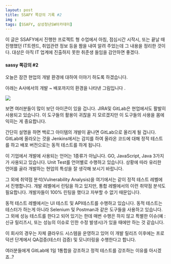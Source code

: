 ```yaml
---
layout: post
title: SSAFY 쪽강의 기록 #2
img :
tags: [SSAFY, 삼성청년SW아카데미] 
---
```


이 글은 SSAFY에서 진행한 프로젝트 형 수업에서 아침, 점심시간 시작시, 또는 끝날 때 진행했던 IT트렌드, 취업관련 정보 등을 짬을 내여 알려 주었는데 그 내용을 정리한 것이다. 대상은 아직 IT 업계에 진출하지 못한 취준생 들임을 감안하면 좋겠다. 



#### sassy 쪽강의 #2



오늘은 잠깐 현업의 개발 환경에 대하여 이야기 하도록 하겠습니다. 



아래는 A사에서의 개발 ~ 배포까지의 환경을 나타낸 그림입니다 .

![](https://t1.daumcdn.net/brunch/service/user/J8k/image/3QTBFzA3feLX2ne6Rtn4uD-bUA0.png)



보면 여러분들이 많이 보던 아이콘이 있을 겁니다. JIRA및 GitLab은 현업에서도 활발히 사용되고 있습니다. 이 도구들의 활용이 귀찮을 지 모르겠지만 이 도구들의 사용을 몸에 익히는 게 중요합니다.



간단히 설명을 하면 백로그 아이템의 개발이 끝나면 GitLab으로 올리게 될 겁니다. GitLab에 올라오는 것을 Jenkins에서는 감지를 하여 올라온 코드에 대해 정적 테스트를 하고 배포 버전으로는 동적 테스트를 하게 됩니다. 

이 기업에서 개발에 사용되는 언어는 1종류가 아닙니다. GO, JavaScript, Java 3가지가 사용되고 있습니다. Unit Test를 언어별로 수행하고 있습니다. 상황에 따라 유리한 언어를 골라 개발하는 현업의 특성을 잘 생각해 보시기 바랍니다.

그 외에 취약점 분석(Vulnerability Analysis)을 여기에서는 같이 정적 테스트 레벨에서 진행합니다. 개발 레벨에서 린팅을 하고 있지만, 통합 레벨에서의 이런 취약점 분석도 필요합니다. 개발자들이 100% 린팅을 했다고 자부할 수 없기 때문입니다. 



동적 테스트 레벨에서는 UI 테스트 및 API테스트를 수행하고 있습니다. 동적 테스트는 테스터가 하는게 아니라 Selenium 및 Postman과 같은 도구들을 사용하고 있습니다. 그 외에 성능 테스트를 한다고 되어 있기는 한데 매번 수행은 하지 않고 특별한 이슈(예 : 신규 릴리즈시, 또는 성능의 이슈로 인한 수정 발생시)가 있을 때에만 하는 것 같습니다.



이 회사의 경우는 자체 클라우드 시스템을 운영하고 있어 이 개발 릴리즈 이후에는 프로덕션 단계에서 QA검증(테스터 검증) 및 모니터링을 수행한다고 합니다. 



여러분들에게 GitLab에 1일 1통합을 강조하고 정적 테스트를 강조하는 이유를 아시겠죠..? 